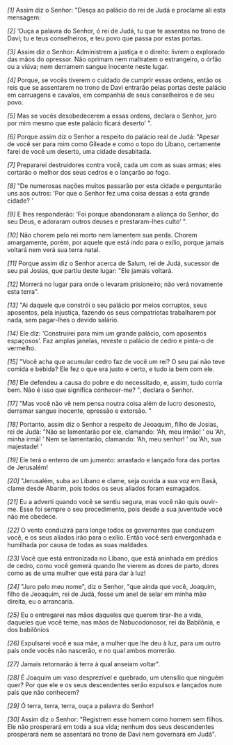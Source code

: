 *[1]* Assim diz o Senhor: "Desça ao palácio do rei de Judá e proclame ali esta mensagem:

*[2]* ‘Ouça a palavra do Senhor, ó rei de Judá, tu que te assentas no trono de Davi; tu e teus conselheiros, e teu povo que passa por estas portas.

*[3]* Assim diz o Senhor: Administrem a justiça e o direito: livrem o explorado das mãos do opressor. Não oprimam nem maltratem o estrangeiro, o órfão ou a viúva; nem derramem sangue inocente neste lugar.

*[4]* Porque, se vocês tiverem o cuidado de cumprir essas ordens, então os reis que se assentarem no trono de Davi entrarão pelas portas deste palácio em carruagens e cavalos, em companhia de seus conselheiros e de seu povo.

*[5]* Mas se vocês desobedecerem a essas ordens, declara o Senhor, juro por mim mesmo que este palácio ficará deserto’ ".

*[6]* Porque assim diz o Senhor a respeito do palácio real de Judá: "Apesar de você ser para mim como Gileade e como o topo do Líbano, certamente farei de você um deserto, uma cidade desabitada.

*[7]* Prepararei destruidores contra você, cada um com as suas armas; eles cortarão o melhor dos seus cedros e o lançarão ao fogo.

*[8]* "De numerosas nações muitos passarão por esta cidade e perguntarão uns aos outros: ‘Por que o Senhor fez uma coisa dessas a esta grande cidade? ’

*[9]* E lhes responderão: ‘Foi porque abandonaram a aliança do Senhor, do seu Deus, e adoraram outros deuses e prestaram-lhes culto’ ".

*[10]* Não chorem pelo rei morto nem lamentem sua perda. Chorem amargamente, porém, por aquele que está indo para o exílio, porque jamais voltará nem verá sua terra natal.

*[11]* Porque assim diz o Senhor acerca de Salum, rei de Judá, sucessor de seu pai Josias, que partiu deste lugar: "Ele jamais voltará.

*[12]* Morrerá no lugar para onde o levaram prisioneiro; não verá novamente esta terra".

*[13]* "Ai daquele que constrói o seu palácio por meios corruptos, seus aposentos, pela injustiça, fazendo os seus compatriotas trabalharem por nada, sem pagar-lhes o devido salário.

*[14]* Ele diz: ‘Construirei para mim um grande palácio, com aposentos espaçosos’. Faz amplas janelas, reveste o palácio de cedro e pinta-o de vermelho.

*[15]* "Você acha que acumular cedro faz de você um rei? O seu pai não teve comida e bebida? Ele fez o que era justo e certo, e tudo ia bem com ele.

*[16]* Ele defendeu a causa do pobre e do necessitado, e, assim, tudo corria bem. Não é isso que significa conhecer-me? ", declara o Senhor.

*[17]* "Mas você não vê nem pensa noutra coisa além de lucro desonesto, derramar sangue inocente, opressão e extorsão. "

*[18]* Portanto, assim diz o Senhor a respeito de Jeoaquim, filho de Josias, rei de Judá: "Não se lamentarão por ele, clamando: ‘Ah, meu irmão! ’ ou ‘Ah, minha irmã! ’ Nem se lamentarão, clamando: ‘Ah, meu senhor! ’ ou ‘Ah, sua majestade! ’

*[19]* Ele terá o enterro de um jumento: arrastado e lançado fora das portas de Jerusalém!

*[20]* "Jerusalém, suba ao Líbano e clame, seja ouvida a sua voz em Basã, clame desde Abarim, pois todos os seus aliados foram esmagados.

*[21]* Eu a adverti quando você se sentiu segura, mas você não quis ouvir-me. Esse foi sempre o seu procedimento, pois desde a sua juventude você não me obedece.

*[22]* O vento conduzirá para longe todos os governantes que conduzem você, e os seus aliados irão para o exílio. Então você será envergonhada e humilhada por causa de todas as suas maldades.

*[23]* Você que está entronizada no Líbano, que está aninhada em prédios de cedro, como você gemerá quando lhe vierem as dores de parto, dores como as de uma mulher que está para dar à luz!

*[24]* "Juro pelo meu nome", diz o Senhor, "que ainda que você, Joaquim, filho de Jeoaquim, rei de Judá, fosse um anel de selar em minha mão direita, eu o arrancaria.

*[25]* Eu o entregarei nas mãos daqueles que querem tirar-lhe a vida, daqueles que você teme, nas mãos de Nabucodonosor, rei da Babilônia, e dos babilônios

*[26]* Expulsarei você e sua mãe, a mulher que lhe deu à luz, para um outro país onde vocês não nascerão, e no qual ambos morrerão.

*[27]* Jamais retornarão à terra à qual anseiam voltar".

*[28]* É Joaquim um vaso desprezível e quebrado, um utensílio que ninguém quer? Por que ele e os seus descendentes serão expulsos e lançados num país que não conhecem?

*[29]* Ó terra, terra, terra, ouça a palavra do Senhor!

*[30]* Assim diz o Senhor: "Registrem esse homem como homem sem filhos. Ele não prosperará em toda a sua vida; nenhum dos seus descendentes prosperará nem se assentará no trono de Davi nem governará em Judá".

